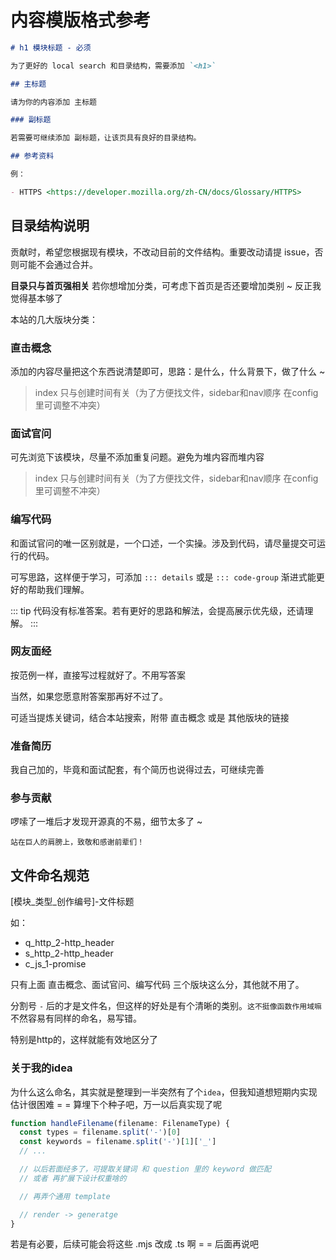 # 内容模版格式参考

```md
# h1 模块标题 - 必须

为了更好的 local search 和目录结构，需要添加 `<h1>`

## 主标题 

请为你的内容添加 主标题

### 副标题

若需要可继续添加 副标题，让该页具有良好的目录结构。

## 参考资料

例：

- HTTPS <https://developer.mozilla.org/zh-CN/docs/Glossary/HTTPS>
```


## 目录结构说明

贡献时，希望您根据现有模块，不改动目前的文件结构。重要改动请提 issue，否则可能不会通过合并。

**目录只与首页强相关** 若你想增加分类，可考虑下首页是否还要增加类别 ~ 反正我觉得基本够了

本站的几大版块分类：

### 直击概念

添加的内容尽量把这个东西说清楚即可，思路：是什么，什么背景下，做了什么 ~

> index 只与创建时间有关（为了方便找文件，sidebar和nav顺序 在config里可调整不冲突）

### 面试官问

可先浏览下该模块，尽量不添加重复问题。避免为堆内容而堆内容

> index 只与创建时间有关（为了方便找文件，sidebar和nav顺序 在config里可调整不冲突）

### 编写代码

和面试官问的唯一区别就是，一个口述，一个实操。涉及到代码，请尽量提交可运行的代码。

可写思路，这样便于学习，可添加 `::: details` 或是 `::: code-group` 渐进式能更好的帮助我们理解。

::: tip 
代码没有标准答案。若有更好的思路和解法，会提高展示优先级，还请理解。
:::

### 网友面经

按范例一样，直接写过程就好了。不用写答案

当然，如果您愿意附答案那再好不过了。

可适当提炼关键词，结合本站搜索，附带 直击概念 或是 其他版块的链接

### 准备简历

我自己加的，毕竟和面试配套，有个简历也说得过去，可继续完善

### 参与贡献

啰嗦了一堆后才发现开源真的不易，细节太多了 ~ 

`站在巨人的肩膀上，致敬和感谢前辈们！`


## 文件命名规范

\[模块_类型_创作编号\]-文件标题

如：

- q_http_2-http_header
- s_http_2-http_header
- c_js_1-promise

只有上面 直击概念、面试官问、编写代码 三个版块这么分，其他就不用了。

分割号 `-` 后的才是文件名，但这样的好处是有个清晰的类别。`这不挺像函数作用域嘛` 不然容易有同样的命名，易写错。

特别是http的，这样就能有效地区分了




### 关于我的idea

为什么这么命名，其实就是整理到一半突然有了个`idea`，但我知道想短期内实现估计很困难 = = 算埋下个种子吧，万一以后真实现了呢

```ts
function handleFilename(filename: FilenameType) {
  const types = filename.split('-')[0]  
  const keywords = filename.split('-')[1]['_']
  // ...

  // 以后若面经多了，可提取关键词 和 question 里的 keyword 做匹配
  // 或者 再扩展下设计权重啥的

  // 再弄个通用 template

  // render -> generatge
}
```

若是有必要，后续可能会将这些 .mjs 改成 .ts 啊 = = 后面再说吧